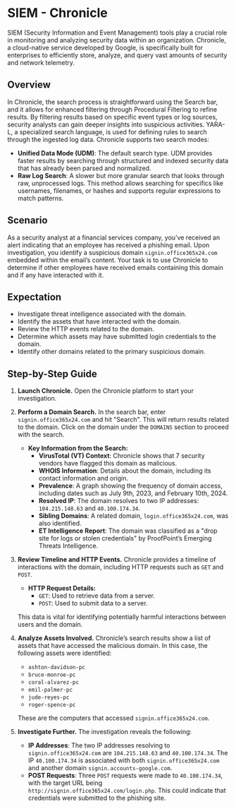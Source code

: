 # SIEM - Chronicle
SIEM (Security Information and Event Management) tools play a crucial role in monitoring and analyzing security data within an organization. Chronicle, a cloud-native service developed by Google, is specifically built for enterprises to efficiently store, analyze, and query vast amounts of security and network telemetry.

## Overview
In Chronicle, the search process is straightforward using the Search bar, and it allows for enhanced filtering through Procedural Filtering to refine results. By filtering results based on specific event types or log sources, security analysts can gain deeper insights into suspicious activities. YARA-L, a specialized search language, is used for defining rules to search through the ingested log data. Chronicle supports two search modes:

- **Unified Data Mode (UDM)**: The default search type. UDM provides faster results by searching through structured and indexed security data that has already been parsed and normalized. 
- **Raw Log Search**: A slower but more granular search that looks through raw, unprocessed logs. This method allows searching for specifics like usernames, filenames, or hashes and supports regular expressions to match patterns.

## Scenario
As a security analyst at a financial services company, you’ve received an alert indicating that an employee has received a phishing email. Upon investigation, you identify a suspicious domain `signin.office365x24.com` embedded within the email’s content. Your task is to use Chronicle to determine if other employees have received emails containing this domain and if any have interacted with it.

## Expectation
- Investigate threat intelligence associated with the domain.
- Identify the assets that have interacted with the domain.
- Review the HTTP events related to the domain.
- Determine which assets may have submitted login credentials to the domain.
- Identify other domains related to the primary suspicious domain.

## Step-by-Step Guide

1. **Launch Chronicle.**
   Open the Chronicle platform to start your investigation.

2. **Perform a Domain Search.**
   In the search bar, enter `signin.office365x24.com` and hit "Search". This will return results related to the domain. Click on the domain under the `DOMAINS` section to proceed with the search.
   
   - **Key Information from the Search:**
     - **VirusTotal (VT) Context**: Chronicle shows that 7 security vendors have flagged this domain as malicious.
     - **WHOIS Information**: Details about the domain, including its contact information and origin.
     - **Prevalence**: A graph showing the frequency of domain access, including dates such as July 9th, 2023, and February 10th, 2024.
     - **Resolved IP**: The domain resolves to two IP addresses: `104.215.148.63` and `40.100.174.34`.
     - **Sibling Domains**: A related domain, `login.office365x24.com`, was also identified.
     - **ET Intelligence Report**: The domain was classified as a "drop site for logs or stolen credentials" by ProofPoint’s Emerging Threats Intelligence.

3. **Review Timeline and HTTP Events.**
   Chronicle provides a timeline of interactions with the domain, including HTTP requests such as `GET` and `POST`. 

   - **HTTP Request Details:**
     - `GET`: Used to retrieve data from a server.
     - `POST`: Used to submit data to a server.
   
   This data is vital for identifying potentially harmful interactions between users and the domain.

4. **Analyze Assets Involved.**
   Chronicle’s search results show a list of assets that have accessed the malicious domain. In this case, the following assets were identified:

   - `ashton-davidson-pc`
   - `bruce-monroe-pc`
   - `coral-alvarez-pc`
   - `emil-palmer-pc`
   - `jude-reyes-pc`
   - `roger-spence-pc`

   These are the computers that accessed `signin.office365x24.com`.

5. **Investigate Further.**
   The investigation reveals the following:

   - **IP Addresses**: The two IP addresses resolving to `signin.office365x24.com` are `104.215.148.63` and `40.100.174.34`. The IP `40.100.174.34` is associated with both `signin.office365x24.com` and another domain `signin.accounts-google.com`.
   - **POST Requests**: Three `POST` requests were made to `40.100.174.34`, with the target URL being `http://signin.office365x24.com/login.php`. This could indicate that credentials were submitted to the phishing site.
